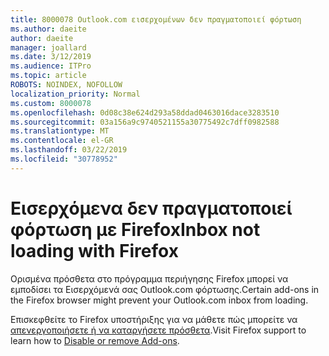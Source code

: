 ```yaml
---
title: 8000078 Outlook.com εισερχομένων δεν πραγματοποιεί φόρτωση
ms.author: daeite
author: daeite
manager: joallard
ms.date: 3/12/2019
ms.audience: ITPro
ms.topic: article
ROBOTS: NOINDEX, NOFOLLOW
localization_priority: Normal
ms.custom: 8000078
ms.openlocfilehash: 0d08c38e624d293a58ddad0463016dace3283510
ms.sourcegitcommit: 03a156a9c9740521155a30775492c7dff0982588
ms.translationtype: MT
ms.contentlocale: el-GR
ms.lasthandoff: 03/22/2019
ms.locfileid: "30778952"
---
```

# <a name="inbox-not-loading-with-firefox"></a><span data-ttu-id="6528b-102">Εισερχόμενα δεν πραγματοποιεί φόρτωση με Firefox</span><span class="sxs-lookup"><span data-stu-id="6528b-102">Inbox not loading with Firefox</span></span>

<span data-ttu-id="6528b-103">Ορισμένα πρόσθετα στο πρόγραμμα περιήγησης Firefox μπορεί να εμποδίσει τα Εισερχόμενά σας Outlook.com φόρτωσης.</span><span class="sxs-lookup"><span data-stu-id="6528b-103">Certain add-ons in the Firefox browser might prevent your Outlook.com inbox from loading.</span></span>
  
<span data-ttu-id="6528b-104">Επισκεφθείτε το Firefox υποστήριξης για να μάθετε πώς μπορείτε να [απενεργοποιήσετε ή να καταργήσετε πρόσθετα](https://support.mozilla.org/kb/disable-or-remove-add-ons).</span><span class="sxs-lookup"><span data-stu-id="6528b-104">Visit Firefox support to learn how to [Disable or remove Add-ons](https://support.mozilla.org/kb/disable-or-remove-add-ons).</span></span>

